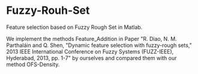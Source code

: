 # Fuzzy-Rouh-Set
Feature selection based on Fuzzy Rough Set in Matlab.

We implement the methods Feature_Addition in Paper "R. Diao, N. M. Parthaláin and Q. Shen, "Dynamic feature selection with fuzzy-rough sets," 2013 IEEE International Conference on Fuzzy Systems (FUZZ-IEEE), Hyderabad, 2013, pp. 1-7" by ourselves and compared them with our method OFS-Density.
